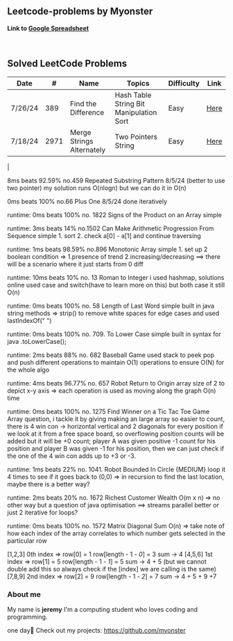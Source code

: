 ## Leetcode-problems by Myonster

**Link to [Google Spreadsheet](https://docs.google.com/spreadsheets/d/1vq68s0KxSqiKH7z1yNyLRWM813CaiUfC0Ec-g0j7f5w/edit?usp=sharing)**

<br>

## Solved LeetCode Problems

| Date    | #    | Name                                                      | Topics                                   | Difficulty | Link                                                                                             |
| ------- | ---- | --------------------------------------------------------- | ---------------------------------------- | ---------- | ------------------------------------------------------------------------------------------------ |
| 7/26/24 | 389  | Find the Difference                                       | Hash Table String Bit Manipulation Sort  | Easy       | [Here](https://leetcode.com/problems/find-the-difference/)                                       |
| 7/18/24 | 2971 | Merge Strings Alternately                                 | Two Pointers String                      | Easy       | [Here](https://leetcode.com/problems/merge-strings-alternately/)                                 |
|
<br>

8ms beats 92.59%
no.459 Repeated Substring Pattern 8/5/24
(better to use two pointer) my solution runs O(nlogn) but we can do it in O(n)

0ms beats 100%
no.66 Plus One 8/5/24
done iteratively

runtime: 0ms beats 100%
no. 1822 Signs of the Product on an Array
simple

runtime: 3ms beats 14%
no.1502 Can Make Arithmetic Progression From Sequence
simple 1. sort 2. check a[0] - a[1] and continue traversing

runtime: 1ms beats 98.59%
no.896 Monotonic Array
simple 1. set up 2 boolean condition => 1.presence of trend 2.increasing/decreasing ==> there will be a scenario where it just starts from 0 diff

runtime: 10ms beats 10%
no. 13 Roman to Integer
i used hashmap, solutions online used case and switch(have to learn more on this)
but both case it still O(n)

runtime: 0ms beats 100%
no. 58 Length of Last Word
simple built in java string methods => strip() to remove white spaces for edge cases and used lastIndexOf(" ")

runtime: 0ms beats 100%
no. 709. To Lower Case
simple built in syntax for java .toLowerCase();

runtime: 2ms beats 88%
no. 682 Baseball Game
used stack to peek pop and push different operations to maintain O(1) operations to ensure O(N) for the whole algo


runtime: 4ms beats 96.77%
no. 657 Robot Return to Origin
array size of 2 to depict x-y axis => each operation is used as moving along the graph
O(n) time

runtime: 0ms beats 100%
no. 1275 Find Winner on a Tic Tac Toe Game
Array question, i tackle it by giving making an large array so easier to count, there is 4 win con -> horizontal vertical and 2 diagonals for every position if we look at
it from a free space board, so overflowing position counts will be added but it will be +0 count; player A was given positive -1 count for his position
and player B was given -1 for his position, then we can just check if the one of the 4 win con adds up to +3 or -3.

runtime: 1ms beats 22%
no. 1041. Robot Bounded In Circle {MEDIUM}
loop it 4 times to see if it goes back to (0,0) => in recursion to find the last location,
maybe there is a better way?

runtime: 2ms beats 20%
no. 1672 Richest Customer Wealth
O(m x n) => no other way but a question of java optimisation ==> streams parallel better or just 2 iterative for loops?

runtime: 0ms beats 100%
no. 1572 Matrix Diagonal Sum
O(n) => take note of how each index of the array correlates to which number gets selected in the particular row

[1,2,3] 0th index => row[0] = 1  row[length - 1 - *0*] = 3 sum -> 4
[4,5,6] 1st index => row[1] = 5  row[length - 1 - *1*] = 5 sum -> 4 + 5 (but we cannot double add this so always check if the [index] we are calling is the same) 
[7,8,9] 2nd index => row[2] = 9  row[length - 1 - *2*] = 7 sum -> 4 + 5 + 9 +7


### About me

My name is **jeremy** I'm a computing student who loves coding and programming.

one day🙏
Check out my projects: https://github.com/myonster
